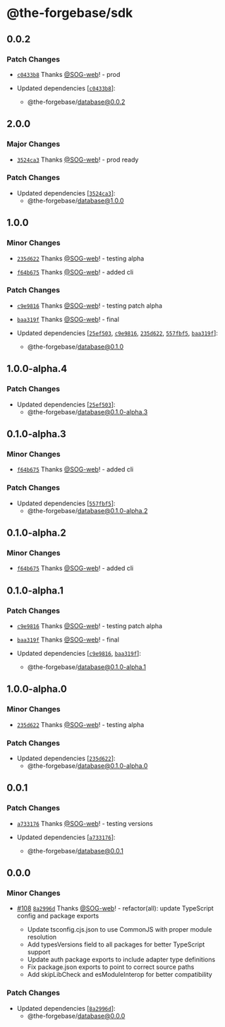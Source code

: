 # @the-forgebase/sdk

## 0.0.2

### Patch Changes

- [`c0433b8`](https://github.com/The-ForgeBase/forgebase-ts/commit/c0433b87c9763202cf33c0255519089d4e181db4) Thanks [@SOG-web](https://github.com/SOG-web)! - prod

- Updated dependencies [[`c0433b8`](https://github.com/The-ForgeBase/forgebase-ts/commit/c0433b87c9763202cf33c0255519089d4e181db4)]:
  - @the-forgebase/database@0.0.2

## 2.0.0

### Major Changes

- [`3524ca3`](https://github.com/The-ForgeBase/forgebase-ts/commit/3524ca35049c29bd338659af79cae85bb6e594f9) Thanks [@SOG-web](https://github.com/SOG-web)! - prod ready

### Patch Changes

- Updated dependencies [[`3524ca3`](https://github.com/The-ForgeBase/forgebase-ts/commit/3524ca35049c29bd338659af79cae85bb6e594f9)]:
  - @the-forgebase/database@1.0.0

## 1.0.0

### Minor Changes

- [`235d622`](https://github.com/The-ForgeBase/forgebase-ts/commit/235d622f193467f15ac5ce21aa1c17cc02a4afc8) Thanks [@SOG-web](https://github.com/SOG-web)! - testing alpha

- [`f64b675`](https://github.com/The-ForgeBase/forgebase-ts/commit/f64b6753dea27ba2b1e8246d2294dd901eb63c37) Thanks [@SOG-web](https://github.com/SOG-web)! - added cli

### Patch Changes

- [`c9e9816`](https://github.com/The-ForgeBase/forgebase-ts/commit/c9e9816906acf1d80a3c6134ef87a14d52a8d521) Thanks [@SOG-web](https://github.com/SOG-web)! - testing patch alpha

- [`baa319f`](https://github.com/The-ForgeBase/forgebase-ts/commit/baa319f22521d3ae3e9877a24da90ea15650330c) Thanks [@SOG-web](https://github.com/SOG-web)! - final

- Updated dependencies [[`25ef503`](https://github.com/The-ForgeBase/forgebase-ts/commit/25ef5034572e1ae3b3899f78b72428acbbe72219), [`c9e9816`](https://github.com/The-ForgeBase/forgebase-ts/commit/c9e9816906acf1d80a3c6134ef87a14d52a8d521), [`235d622`](https://github.com/The-ForgeBase/forgebase-ts/commit/235d622f193467f15ac5ce21aa1c17cc02a4afc8), [`557fbf5`](https://github.com/The-ForgeBase/forgebase-ts/commit/557fbf5352b373dc4e0a0d72b4849e56a92e77fe), [`baa319f`](https://github.com/The-ForgeBase/forgebase-ts/commit/baa319f22521d3ae3e9877a24da90ea15650330c)]:
  - @the-forgebase/database@0.1.0

## 1.0.0-alpha.4

### Patch Changes

- Updated dependencies [[`25ef503`](https://github.com/The-ForgeBase/forgebase-ts/commit/25ef5034572e1ae3b3899f78b72428acbbe72219)]:
  - @the-forgebase/database@0.1.0-alpha.3

## 0.1.0-alpha.3

### Minor Changes

- [`f64b675`](https://github.com/The-ForgeBase/forgebase-ts/commit/f64b6753dea27ba2b1e8246d2294dd901eb63c37) Thanks [@SOG-web](https://github.com/SOG-web)! - added cli

### Patch Changes

- Updated dependencies [[`557fbf5`](https://github.com/The-ForgeBase/forgebase-ts/commit/557fbf5352b373dc4e0a0d72b4849e56a92e77fe)]:
  - @the-forgebase/database@0.1.0-alpha.2

## 0.1.0-alpha.2

### Minor Changes

- [`f64b675`](https://github.com/The-ForgeBase/forgebase-ts/commit/f64b6753dea27ba2b1e8246d2294dd901eb63c37) Thanks [@SOG-web](https://github.com/SOG-web)! - added cli

## 0.1.0-alpha.1

### Patch Changes

- [`c9e9816`](https://github.com/The-ForgeBase/forgebase-ts/commit/c9e9816906acf1d80a3c6134ef87a14d52a8d521) Thanks [@SOG-web](https://github.com/SOG-web)! - testing patch alpha

- [`baa319f`](https://github.com/The-ForgeBase/forgebase-ts/commit/baa319f22521d3ae3e9877a24da90ea15650330c) Thanks [@SOG-web](https://github.com/SOG-web)! - final

- Updated dependencies [[`c9e9816`](https://github.com/The-ForgeBase/forgebase-ts/commit/c9e9816906acf1d80a3c6134ef87a14d52a8d521), [`baa319f`](https://github.com/The-ForgeBase/forgebase-ts/commit/baa319f22521d3ae3e9877a24da90ea15650330c)]:
  - @the-forgebase/database@0.1.0-alpha.1

## 1.0.0-alpha.0

### Minor Changes

- [`235d622`](https://github.com/The-ForgeBase/forgebase-ts/commit/235d622f193467f15ac5ce21aa1c17cc02a4afc8) Thanks [@SOG-web](https://github.com/SOG-web)! - testing alpha

### Patch Changes

- Updated dependencies [[`235d622`](https://github.com/The-ForgeBase/forgebase-ts/commit/235d622f193467f15ac5ce21aa1c17cc02a4afc8)]:
  - @the-forgebase/database@0.1.0-alpha.0

## 0.0.1

### Patch Changes

- [`a733176`](https://github.com/The-ForgeBase/forgebase-ts/commit/a7331764dfeb8160fbb74bcda66cea8aceed8ee0) Thanks [@SOG-web](https://github.com/SOG-web)! - testing versions

- Updated dependencies [[`a733176`](https://github.com/The-ForgeBase/forgebase-ts/commit/a7331764dfeb8160fbb74bcda66cea8aceed8ee0)]:
  - @the-forgebase/database@0.0.1

## 0.0.0

### Minor Changes

- [#108](https://github.com/The-ForgeBase/forgebase-ts/pull/108) [`8a2996d`](https://github.com/The-ForgeBase/forgebase-ts/commit/8a2996d40d0038dd244609d56abed57b6d8b6b3d) Thanks [@SOG-web](https://github.com/SOG-web)! - refactor(all): update TypeScript config and package exports

  - Update tsconfig.cjs.json to use CommonJS with proper module resolution
  - Add typesVersions field to all packages for better TypeScript support
  - Update auth package exports to include adapter type definitions
  - Fix package.json exports to point to correct source paths
  - Add skipLibCheck and esModuleInterop for better compatibility

### Patch Changes

- Updated dependencies [[`8a2996d`](https://github.com/The-ForgeBase/forgebase-ts/commit/8a2996d40d0038dd244609d56abed57b6d8b6b3d)]:
  - @the-forgebase/database@0.0.0
